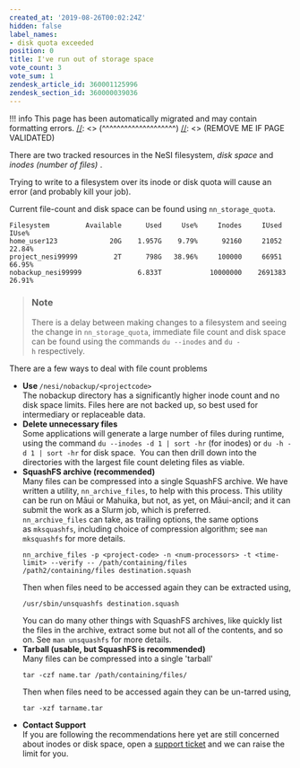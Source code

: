 ```yaml
---
created_at: '2019-08-26T00:02:24Z'
hidden: false
label_names:
- disk quota exceeded
position: 0
title: I've run out of storage space
vote_count: 3
vote_sum: 1
zendesk_article_id: 360001125996
zendesk_section_id: 360000039036
---
```



[//]: <> (REMOVE ME IF PAGE VALIDATED)
[//]: <> (vvvvvvvvvvvvvvvvvvvv)
!!! info
    This page has been automatically migrated and may contain formatting errors.
[//]: <> (^^^^^^^^^^^^^^^^^^^^)
[//]: <> (REMOVE ME IF PAGE VALIDATED)
<p>There are two tracked resources in the NeSI filesystem, <em>disk space</em> and <em>inodes (number of files) </em>.</p>
<p>Trying to write to a filesystem over its inode or disk quota will cause an error (and probably kill your job).</p>
<p>Current file-count and disk space can be found using <code>nn_storage_quota</code>.</p>
<pre><code class="hljs css"><span class="hljs-selector-tag">Filesystem</span>         <span class="hljs-selector-tag">Available</span>      <span class="hljs-selector-tag">Used</span>     <span class="hljs-selector-tag">Use</span>%     <span class="hljs-selector-tag">Inodes</span>     <span class="hljs-selector-tag">IUsed</span>     <span class="hljs-selector-tag">IUse</span>%<br><span class="hljs-selector-tag">home_user123</span>             20<span class="hljs-selector-tag">G</span>    1<span class="hljs-selector-class">.957G</span>    <span class="wysiwyg-color-red">9<span class="hljs-selector-class">.79</span>%</span>      92160     21052    <span class="wysiwyg-color-red">22<span class="hljs-selector-class">.84</span>%</span><br><span class="hljs-selector-tag">project_nesi99999</span>         2<span class="hljs-selector-tag">T</span>      798<span class="hljs-selector-tag">G</span>   <span class="wysiwyg-color-red110">38<span class="hljs-selector-class">.96</span>%</span>     100000     66951    <span class="wysiwyg-color-red">66<span class="hljs-selector-class">.95</span>%</span><br><span class="hljs-selector-tag">nobackup_nesi99999</span>              6<span class="hljs-selector-class">.833T</span>            10000000    2691383   <span class="wysiwyg-color-red">26<span class="hljs-selector-class">.91</span>%</span></code></pre>
<blockquote class="blockquote-tip">
<h3 id="prerequisites">Note</h3>
<p>There is a delay between making changes to a filesystem and seeing the change in <code>nn_storage_quota</code>, immediate file count and disk space can be found using the commands <code>du --inodes</code> and <code>du -h</code> respectively.</p>
</blockquote>
<p>There are a few ways to deal with file count problems</p>
<ul>
<li>
<strong>Use </strong><code>/nesi/nobackup/&lt;projectcode&gt;</code><br>The nobackup directory has a significantly higher inode count and no disk space limits. Files here are not backed up, so best used for intermediary or replaceable data.</li>
<li>
<strong>Delete unnecessary files</strong><br>Some applications will generate a large number of files during runtime, using the command <code>du --inodes -d 1 | sort -hr</code> (for inodes) or <code>du -h -d 1 | sort -hr</code> for disk space.  You can then drill down into the directories with the largest file count deleting files as viable.</li>
<li>
<strong>SquashFS archive (recommended)</strong><br>Many files can be compressed into a single SquashFS archive. We have written a utility, <code>nn_archive_files</code>, to help with this process. This utility can be run on Māui or Mahuika, but not, as yet, on Māui-ancil; and it can submit the work as a Slurm job, which is preferred. <code>nn_archive_files</code> can take, as trailing options, the same options as <code>mksquashfs</code>, including choice of compression algorithm; see <code>man mksquashfs</code> for more details.<br>
<pre><code>nn_archive_files -p &lt;project-code&gt; -n &lt;num-processors&gt; -t &lt;time-limit&gt; --verify -- /path/containing/files /path2/containing/files destination.squash</code></pre>
Then when files need to be accessed again they can be extracted using,
<pre><code>/usr/sbin/unsquashfs destination.squash</code></pre>
You can do many other things with SquashFS archives, like quickly list the files in the archive, extract some but not all of the contents, and so on. See <code>man unsquashfs</code> for more details.</li>
<li>
<strong>Tarball (usable, but SquashFS is recommended)</strong><br>Many files can be compressed into a single 'tarball' <br>
<pre><code>tar -czf name.tar /path/containing/files/</code></pre>
Then when files need to be accessed again they can be un-tarred using,
<pre><code>tar -xzf tarname.tar</code></pre>
</li>
<li>
<strong>Contact Support</strong><br>If you are following the recommendations here yet are still concerned about inodes or disk space, open a <a href="https://support.nesi.org.nz/hc/en-gb/requests/new" target="_blank" rel="noopener">support ticket</a> and we can raise the limit for you.</li>
</ul>